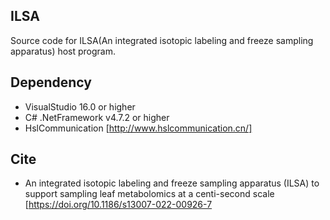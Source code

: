 ## ILSA
Source code for ILSA(An integrated isotopic labeling and freeze sampling apparatus) host program.

## Dependency
- VisualStudio 16.0 or higher
- C# .NetFramework v4.7.2 or higher
- HslCommunication [http://www.hslcommunication.cn/]

## Cite
- An integrated isotopic labeling and freeze sampling apparatus (ILSA) to support sampling leaf metabolomics at a centi-second scale [https://doi.org/10.1186/s13007-022-00926-7
